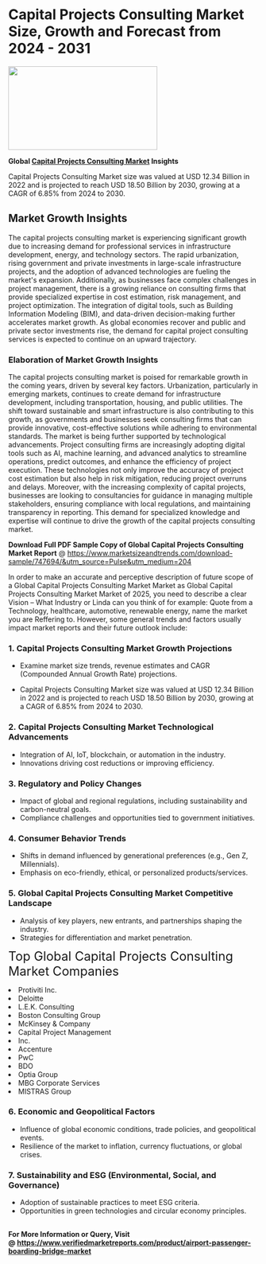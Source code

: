 <H1>Capital Projects Consulting Market Size, Growth and Forecast from 2024 - 2031</H1><img class="aligncenter size-medium wp-image-584254" src="https://thirdeyenews.in/wp-content/uploads/2024/09/Global-Market-Research-300x168.jpeg" alt="" width="300" height="168" /><p><strong>Global&nbsp;<a href="https://www.marketsizeandtrends.com/download-sample/747694/&amp;utm_source=Pulse&amp;utm_medium=204">Capital Projects Consulting Market</a> Insights</strong></p><p>Capital Projects Consulting Market size was valued at USD 12.34 Billion in 2022 and is projected to reach USD 18.50 Billion by 2030, growing at a CAGR of 6.85% from 2024 to 2030.</p><p><h2>Market Growth Insights</h2> The capital projects consulting market is experiencing significant growth due to increasing demand for professional services in infrastructure development, energy, and technology sectors. The rapid urbanization, rising government and private investments in large-scale infrastructure projects, and the adoption of advanced technologies are fueling the market's expansion. Additionally, as businesses face complex challenges in project management, there is a growing reliance on consulting firms that provide specialized expertise in cost estimation, risk management, and project optimization. The integration of digital tools, such as Building Information Modeling (BIM), and data-driven decision-making further accelerates market growth. As global economies recover and public and private sector investments rise, the demand for capital project consulting services is expected to continue on an upward trajectory. <h3>Elaboration of Market Growth Insights</h3> The capital projects consulting market is poised for remarkable growth in the coming years, driven by several key factors. Urbanization, particularly in emerging markets, continues to create demand for infrastructure development, including transportation, housing, and public utilities. The shift toward sustainable and smart infrastructure is also contributing to this growth, as governments and businesses seek consulting firms that can provide innovative, cost-effective solutions while adhering to environmental standards. The market is being further supported by technological advancements. Project consulting firms are increasingly adopting digital tools such as AI, machine learning, and advanced analytics to streamline operations, predict outcomes, and enhance the efficiency of project execution. These technologies not only improve the accuracy of project cost estimation but also help in risk mitigation, reducing project overruns and delays. Moreover, with the increasing complexity of capital projects, businesses are looking to consultancies for guidance in managing multiple stakeholders, ensuring compliance with local regulations, and maintaining transparency in reporting. This demand for specialized knowledge and expertise will continue to drive the growth of the capital projects consulting market. </p><p><span class=""><strong>Download Full PDF Sample Copy of Global Capital Projects Consulting Market Report</strong> @ <a href="https://www.marketsizeandtrends.com/download-sample/747694/&amp;utm_source=Pulse&amp;utm_medium=204" target="_blank">https://www.marketsizeandtrends.com/download-sample/747694/&amp;utm_source=Pulse&amp;utm_medium=204</a></span></p><p>In order to make an accurate and perceptive description of future scope of a Global&nbsp;Capital Projects Consulting Market Market as Global&nbsp;Capital Projects Consulting Market Market of 2025, you need to describe a clear Vision &ndash; What Industry or Linda can you think of for example: Quote from a Technology, healthcare, automotive, renewable energy, name the market you are Reffering to. However, some general trends and factors usually impact market reports and their future outlook include:</p><h3>1.&nbsp;<strong>Capital Projects Consulting Market Growth Projections</strong></h3><ul><li>Examine market size trends, revenue estimates and CAGR (Compounded Annual Growth Rate) projections.</li><li><p>Capital Projects Consulting Market size was valued at USD 12.34 Billion in 2022 and is projected to reach USD 18.50 Billion by 2030, growing at a CAGR of 6.85% from 2024 to 2030.</p></li></ul><h3>2.&nbsp;<strong>Capital Projects Consulting Market Technological Advancements</strong></h3><ul><li>Integration of AI, IoT, blockchain, or automation in the industry.</li><li>Innovations driving cost reductions or improving efficiency.</li></ul><h3>3.&nbsp;<strong>Regulatory and Policy Changes</strong></h3><ul><li>Impact of global and regional regulations, including sustainability and carbon-neutral goals.</li><li>Compliance challenges and opportunities tied to government initiatives.</li></ul><h3>4.&nbsp;<strong>Consumer Behavior Trends</strong></h3><ul><li>Shifts in demand influenced by generational preferences (e.g., Gen Z, Millennials).</li><li>Emphasis on eco-friendly, ethical, or personalized products/services.</li></ul><h3>5.&nbsp;<strong>Global Capital Projects Consulting Market Competitive Landscape</strong></h3><ul><li>Analysis of key players, new entrants, and partnerships shaping the industry.</li><li>Strategies for differentiation and market penetration.</li></ul><p data-pm-slice="1 1 []"><span style="color: inherit; font-family: inherit; font-size: 25px;">Top Global Capital Projects Consulting Market Companies</span></p><div class="" data-test-id=""><p><li>Protiviti Inc.</li><li> Deloitte</li><li> L.E.K. Consulting</li><li> Boston Consulting Group</li><li> McKinsey & Company</li><li> Capital Project Management</li><li> Inc.</li><li> Accenture</li><li> PwC</li><li> BDO</li><li> Optia Group</li><li> MBG Corporate Services</li><li> MISTRAS Group</li></p></div><h3>6.&nbsp;<strong>Economic and Geopolitical Factors</strong></h3><ul><li>Influence of global economic conditions, trade policies, and geopolitical events.</li><li>Resilience of the market to inflation, currency fluctuations, or global crises.</li></ul><h3>7.&nbsp;<strong>Sustainability and ESG (Environmental, Social, and Governance)</strong></h3><ul><li>Adoption of sustainable practices to meet ESG criteria.</li><li>Opportunities in green technologies and circular economy principles.</li></ul><h2><strong style="font-size: 14px;">For More Information or Query, Visit @&nbsp;</strong><a style="background-color: #ffffff; font-size: 14px;" href="https://www.marketsizeandtrends.com/report/capital-projects-consulting-market/" target="_blank">https://www.verifiedmarketreports.com/product/airport-passenger-boarding-bridge-market</a></h2>
